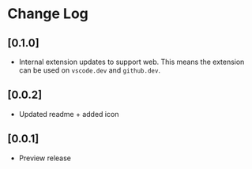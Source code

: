 # Change Log

## [0.1.0]

- Internal extension updates to support web. This means the extension can be used on `vscode.dev` and `github.dev`.

## [0.0.2]

- Updated readme + added icon

## [0.0.1]

- Preview release
